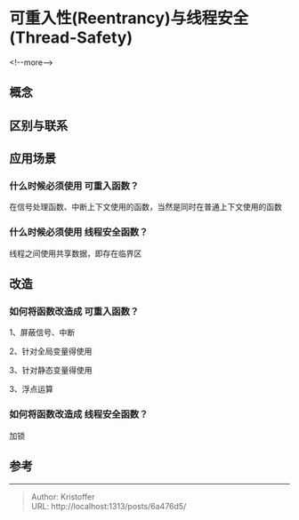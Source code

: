 # 可重入性(Reentrancy)与线程安全(Thread-Safety)


&lt;!--more--&gt;
## 概念


## 区别与联系

## 应用场景

### 什么时候必须使用 可重入函数？
在信号处理函数、中断上下文使用的函数，当然是同时在普通上下文使用的函数

### 什么时候必须使用 线程安全函数？
线程之间使用共享数据，即存在临界区


## 改造

### 如何将函数改造成 可重入函数？

1、屏蔽信号、中断

2、针对全局变量得使用

3、针对静态变量得使用

3、浮点运算


### 如何将函数改造成 线程安全函数？
加锁

## 参考

---

> Author: Kristoffer  
> URL: http://localhost:1313/posts/6a476d5/  

